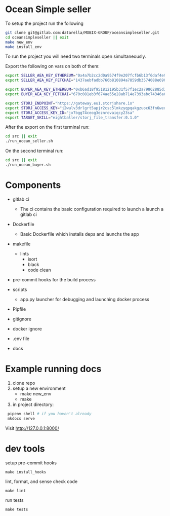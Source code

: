 # Ocean Simple seller

To setup the project run the following

```bash
git clone git@gitlab.com:datarella/MOBIX-GROUP/oceansimpleseller.git
cd oceansimpleseller || exit
make new_env
make install_env
```

To run the project you will need two terminals open simultaneously.

Export the following on vars on both of them:

```bash
export SELLER_AEA_KEY_ETHEREUM="0x4a7b2cc2d0a9574f9e207fcfb6b13f6daf4e90b9e0f50e389a68f507f9767880"
export SELLER_AEA_KEY_FETCHAI="1437aebfadbb766b810894a7859db3574088e6909f229e484e2e14e00b7c0875"

export BUYER_AEA_KEY_ETHEREUM="0xb6ad18f951812195b31f57f1ec2a79862885d3f5d3c84a1a0cc3c4d940a4cf9b"
export BUYER_AEA_KEY_FETCHAI="670c081eb3f674ae55e28ab714e7393abc74346a6fc738b1bf245140a038a3bb"

export STORJ_ENDPOINT="https://gateway.eu1.storjshare.io"
export STORJ_ACCESS_KEY="j2wulv3drlgrt5apjr2csc5lmkzyqpqakgzuoc63fn6wedxmnu2ng"
export STORJ_ACCESS_KEY_ID="jx7bgg74ceog3eznrovaiqcy23sa"
export TARGET_SKILL="eightballer/storj_file_transfer:0.1.0"
```

After the export on the first terminal run:
```bash
cd src || exit 
./run_ocean_seller.sh
```

On the second terminal run:
```bash
cd src || exit 
./run_ocean_buyer.sh
```


# Components

- gitlab ci
    - The ci contains the basic configuration required to launch a launch a gitlab ci
  
- Dockerfile
  - Basic Dockerfile which installs deps and launchs the app

- makefile
  - lints
      - isort
      - black
      - code clean
- pre-commit hooks for the build process

- scripts
  - app.py launcher for debugging and launching docker process

- Pipfile

- gitignore
- docker ignore
- .env file
- docs


# Example running docs

1. clone repo
2. setup a new environment
   - make new_env
   - make 
3. in project directory:
```bash
 pipenv shell # if you haven't already
 mkdocs serve
```
Visit http://127.0.0.1:8000/

# dev tools
setup pre-commit hooks
```
make install_hooks
```

lint, format, and sense check code
```
make lint
```

run tests

```
make tests
```

